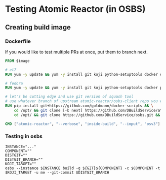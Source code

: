 # Testing Atomic Reactor (in OSBS)

## Creating build image

### Dockerfile

If you would like to test multiple PRs at once, put them to branch next.

```dockerfile
FROM $image

# el7
RUN yum -y update && yum -y install git koji python-setuptools docker docker-python python-pip

# fedora
RUN yum -y update && yum -y install git koji python-setuptools docker python-docker-py python-pip

# let's be cutting edge and use git version of squash tool
# use whatever branch of upstream atomic-reactor/osbs-client repo you want
RUN pip install git+https://github.com/goldmann/docker-scripts && \
    cd /opt/ && git clone [-b next] https://github.com/DBuildService/atomic-reactor.git && cd atomic-reactor && python setup.py install && \
    cd /opt/ && git clone https://github.com/DBuildService/osbs.git && cd osbs && python setup.py install

CMD ["atomic-reactor", "--verbose", "inside-build", "--input", "osv3"]
```

### Testing in osbs

```shell
INSTANCE="..."
COMPONENT=""
DISTGIT=""
DISTGIT_BRANCH=""
KOJI_TARGET=""
osbs --instance $INSTANCE build -g ${GIT}${COMPONENT} -c $COMPONENT -t $KOJI_TARGET -u me --git-commit $DISTGIT_BRANCH
```
